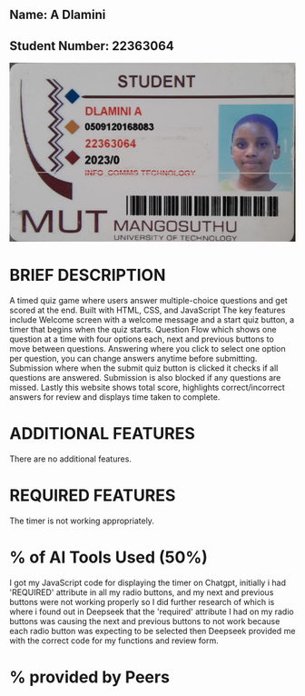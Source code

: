 ## Name: A Dlamini
## Student Number: 22363064

![Student Card Image](images/studentCardImg.jpg)

# BRIEF DESCRIPTION
A timed quiz game where users answer multiple-choice questions and get scored at the end. Built with HTML, CSS, and JavaScript
The key features include Welcome screen with a welcome message and a start quiz button, a timer that begins when the quiz starts.
Question Flow which shows one question at a time with four options each, next and previous buttons to move between questions.
Answering where you click to select one option per question, you can change answers anytime before submitting. Submission where when the 
submit quiz button is clicked it checks if all questions are answered. Submission is also blocked if any questions are missed. Lastly this
website shows total score, highlights correct/incorrect answers for review and displays time taken to complete.

# ADDITIONAL FEATURES
There are no additional features.

# REQUIRED FEATURES
The timer is not working appropriately.

# % of AI Tools Used (50%)
I got my JavaScript code for displaying the timer on Chatgpt, initially i had 'REQUIRED' attribute in all my radio buttons, and my next and previous
buttons were not working properly so I did further research of which is where i found out in Deepseek that the 'required'
attribute I had on my radio buttons was causing the next and previous buttons to not work because each radio button was expecting to be selected then
Deepseek provided me with the correct code for my functions and review form.

# % provided by Peers